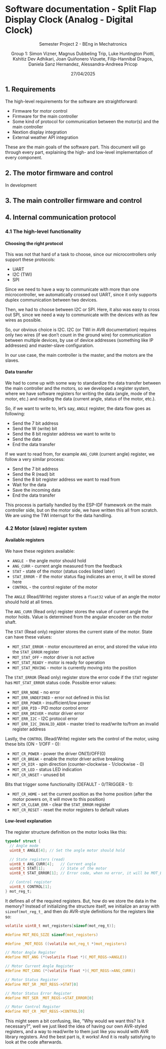 # Software documentation - Split Flap Display Clock (Analog - Digital Clock)

<div align="center">
  <p>Semester Project 2 - BEng in Mechatronics</p>
  <p>Group 1: Simon Vizner, Magnus Dubbeling Trip, Luke Huntington Piotti, Kshitiz Dev Adhikari, Joan Quiñonero Vizuete, Filip-Hannibal Dragos, Daniela Sanz Hernandez, Alessandra-Andreea Pricop</p>
  <p>27/04/2025</p>
</div>

## 1. Requirements


The high-level requirements for the software are straightforward:

- Firmware for motor control
- Firmware for the main controller
- Some kind of protocol for communication between the motor(s) and the main controller
- Nextion display integration
- External weather API integration

These are the main goals of the software part. This document will go through every part, explaining the high- and low-level implementation of every component.

## 2. The motor firmware and control

In development

## 3. The main controller firmware and control

## 4. Internal communication protocol

### 4.1 The high-level functionality

#### Choosing the right protocol

This was not that hard of a task to choose, since our microcontrollers only support these protocols:

- UART
- I2C (TWI)
- SPI

Since we need to have a way to communicate with more than one microcontroller, we automatically crossed out UART, since it only supports duplex communication between two devices.

Then, we had to choose between I2C or SPI. Here, it also was easy to cross out SPI, since we need a way to communicate with the devices with as few wires as possible.

So, our obvious choice is I2C. I2C (or TWI in AVR documentation) requires only two wires (if we don’t count in the ground wire) for communication between multiple devices, by use of device addresses (something like IP addresses) and master-slave configuration.

In our use case, the main controller is the master, and the motors are the slaves.

#### Data transfer

We had to come up with some way to standardize the data transfer between the main controller and the motors, so we developed a register system, where we have software registers for writing the data (angle, mode of the motor, etc.) and reading the data (current angle, status of the motor, etc.).

So, if we want to write to, let’s say, `ANGLE` register, the data flow goes as following:

- Send the 7 bit address
- Send the W (write) bit
- Send the 8 bit register address we want to write to
- Send the data
- End the data transfer

If we want to read from, for example `ANG_CURR` (current angle) register, we follow a very similar process:

- Send the 7 bit address
- Send the R (read) bit
- Send the 8 bit register address we want to read from
- Wait for the data
- Save the incoming data
- End the data transfer

This process is partially handled by the ESP-IDF framework on the main controller side, but on the motor side, we have written this all from scratch. We are using the TWI interrupt for the data handling.

### 4.2 Motor (slave) register system

#### Available registers

We have these registers available:

- `ANGLE `- the angle motor should hold
- `ANG_CURR` - current angle measured from the feedback
- `STAT` - state of the motor (status codes listed later)
- `STAT_ERROR` - if the motor status flag indicates an error, it will be stored here
- `CONTROL` - the control register of the motor

The `ANGLE` (Read/Write) register stores a `float32` value of an angle the motor should hold at all times.

The `ANG_CURR` (Read only) register stores the value of current angle the motor holds. Value is determined from the angular encoder on the motor shaft.

The `STAT` (Read only) register stores the current state of the motor. State can have these values:

- `MOT_STAT_ERROR` - motor encountered an error, and stored the value into the `STAT_ERROR` register
- `MOT_STAT_OFF` - motor driver is not active
- `MOT_STAT_READY` - motor is ready for operation
- `MOT_STAT_MOVING` - motor is currently moving into the position

The `STAT_ERROR` (Read only) register store the error code if the `STAT` register has `MOT_STAT_ERROR` status code. Possible error values:

- `MOT_ERR_NONE` - no error
- `MOT_ERR_UNDEFINED` - error not defined in this list
- `MOT_ERR_POWER` - insufficient/low power
- `MOT_ERR_PID` - PID motor control error
- `MOT_ERR_DRIVER` - motor driver error
- `MOT_ERR_I2C` - I2C protocol error
- `MOT_ERR_I2C_INVALID_ADDR` - master tried to read/write to/from an invalid register address

Lastly, the `CONTROL` (Read/Write) register sets the control of the motor, using these bits (ON - 1/OFF - 0):

- `MOT_CR_POWER` - power the driver ON(1)/OFF(0)
- `MOT_CR_BREAK` - enable the motor driver active breaking
- `MOT_CR_DIR` - spin direction (counter-clockwise - 1/clockwise - 0)
- `MOT_CR_LED` - status LED indication
- `MOT_CR_UNSET` - unused bit

Bits that trigger some functionality (DEFAULT - 0/TRIGGER - 1):

- `MOT_CR_HOME` - set the current position as the home position (after the motor powers on, it will move to this position)
- `MOT_CR_CLEAR_ERR` - clear the `STAT_ERROR` register
- `MOT_CR_RESET` - reset the motor registers to default values

#### Low-level explanation

The register structure definition on the motor looks like this:

```c
typedef struct {
  // Angle mode
  uint8_t ANGLE[4]; // Set the angle motor should hold

  // State registers (read)
  uint8_t ANG_CURR[4];   // Current angle
  uint8_t STAT[1];       // State of the motor
  uint8_t STAT_ERROR[1]; // Error code, when no error, it will be MOT_ERR_NONE

  // Control register
  uint8_t CONTROL[1];
} mot_reg_t;
```

It defines all of the required registers. But, how do we store the data in the memory? Instead of initializing the structure itself, we initialize an array with `sizeof(mot_reg_t_` and then do AVR-style definitions for the registers like so:

```c
volatile uint8_t mot_registers[sizeof(mot_reg_t)];

#define MOT_REG_SIZE sizeof(mot_registers)

#define _MOT_REGS ((volatile mot_reg_t *)mot_registers)

// Motor Angle Register
#define MOT_ANG (*(volatile float *)(_MOT_REGS->ANGLE))

// Motor Current Angle Register
#define MOT_CANG (*(volatile float *)(_MOT_REGS->ANG_CURR))

// Motor Status Register
#define MOT_SR _MOT_REGS->STAT[0]

// Motor Status Error Register
#define MOT_SER _MOT_REGS->STAT_ERROR[0]

// Motor Control Register
#define MOT_CR _MOT_REGS->CONTROL[0]
```


This might seem a bit confusing, like, "Why would we want this? Is it necessary?", well we just liked the idea of having our own AVR-styled registers, and a way to read/write to them just like you would with AVR library registers. And the best part is, it works! And it is really satisfying to look at the code afterwards.
